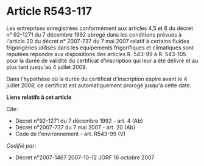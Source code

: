 # Article R543-117

Les entreprises enregistrées conformément aux articles 4,5 et 6 du décret n° 92-1271 du 7 décembre 1992 abrogé dans les
conditions prévues à l'article 20 du décret n° 2007-737 du 7 mai 2007 relatif à certains fluides frigorigènes utilisés dans
les équipements frigorifiques et climatiques sont réputées répondre aux dispositions des articles R. 543-99 à R. 543-105 pour
la durée de validité du certificat d'inscription qui leur a été délivré et au plus tard jusqu'au 4 juillet 2009. 

Dans l'hypothèse où la durée du certificat d'inscription expire avant le 4 juillet 2008, ce certificat est automatiquement
prorogé jusqu'à cette date.

**Liens relatifs à cet article**

_Cite_:

  - Décret n°92-1271 du 7 décembre 1992 - art. 4 (Ab)
  - Décret n°2007-737 du 7 mai 2007 - art. 20 (Ab)
  - Code de l'environnement - art. R543-99 (V)

_Codifié par_:

  - Décret n°2007-1467 2007-10-12 JORF 16 octobre 2007
